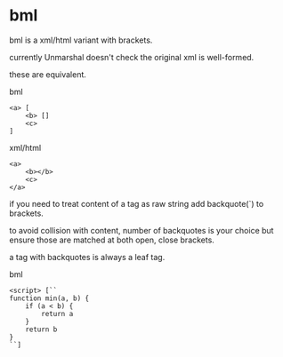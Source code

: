 # bml
bml is a xml/html variant with brackets.

currently Unmarshal doesn't check the original xml is well-formed.

these are equivalent.

bml

```
<a> [
	<b> []
	<c>
]
```

xml/html
```
<a>
	<b></b>
	<c>
</a>
```

if you need to treat content of a tag as raw string
add backquote(`) to brackets.

to avoid collision with content, number of backquotes is your choice
but ensure those are matched at both open, close brackets.

a tag with backquotes is always a leaf tag.

bml
```
<script> [``
function min(a, b) {
	if (a < b) {
		return a
	}
	return b
}
``]
```
